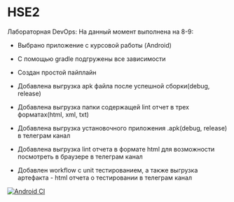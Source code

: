 # HSE2
Лабораторная DevOps:
На данный момент выполнена на 8-9:

- Выбрано приложение с курсовой работы (Android)
- С помощью gradle подгружены все зависимости
- Создан простой пайплайн

- Добавлена выгрузка apk файла после успешной сборки(debug, release)
- Добавлена выгрузка папки содержащей lint отчет в трех форматах(html, xml, txt) 

- Добавлена выгрузка установочного приложения .apk(debug, release) в телеграм канал
- Добавлена выгрузка lint отчета в формате html для возможности посмотреть в браузере в телеграм канал

- Добавлен workflow с unit тестированием, а также выгрузка артефакта - html отчета о тестировании в телеграм канал


[![Android CI](https://github.com/VladislavVolkovS/HSE2/actions/workflows/hse2.yml/badge.svg)](https://github.com/VladislavVolkovS/HSE2/actions/workflows/hse2.yml)
